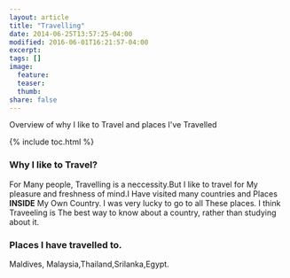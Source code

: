 ```yaml
---
layout: article
title: "Travelling"
date: 2014-06-25T13:57:25-04:00
modified: 2016-06-01T16:21:57-04:00
excerpt:
tags: []
image:
  feature:
  teaser:
  thumb:
share: false
---
```


Overview of why I like to Travel and places I've Travelled

{% include toc.html %}

### Why I like to Travel?

For Many people, Travelling is a neccessity.But I like to travel for My pleasure and freshness of mind.I Have visited many countries and Places **INSIDE** My Own Country. I was very lucky to go to all These places. I think Traveeling is The best way to know about a country, rather than studying about it.

### Places I have travelled to.
Maldives, Malaysia,Thailand,Srilanka,Egypt.

